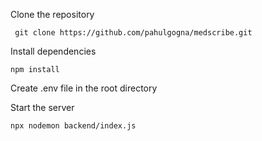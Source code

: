 Clone the repository

```
 git clone https://github.com/pahulgogna/medscribe.git
```

Install dependencies
```
npm install
```

Create .env file in the root directory


Start the server
```
npx nodemon backend/index.js
```
